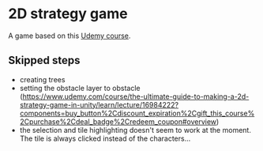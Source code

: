 # 2D strategy game

A game based on this [Udemy course](https://www.udemy.com/course/the-ultimate-guide-to-making-a-2d-strategy-game-in-unity).

## Skipped steps
- creating trees
- setting the obstacle layer to obstacle (https://www.udemy.com/course/the-ultimate-guide-to-making-a-2d-strategy-game-in-unity/learn/lecture/16984222?components=buy_button%2Cdiscount_expiration%2Cgift_this_course%2Cpurchase%2Cdeal_badge%2Credeem_coupon#overview)
- the selection and tile highlighting doesn't seem to work at the moment. The tile is always clicked instead of the characters...